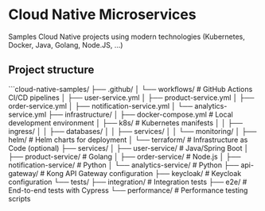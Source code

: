 # Cloud Native Microservices
Samples Cloud Native projects using modern technologies (Kubernetes, Docker, Java, Golang, Node.JS, ...)


## Project structure

``̀ 
cloud-native-samples/
├── .github/
│   └── workflows/           # GitHub Actions CI/CD pipelines
│       ├── user-service.yml
│       ├── product-service.yml
│       ├── order-service.yml
│       ├── notification-service.yml
│       └── analytics-service.yml
├── infrastructure/
│   ├── docker-compose.yml   # Local development environment
│   ├── k8s/                 # Kubernetes manifests
│   │   ├── ingress/
│   │   ├── databases/
│   │   ├── services/
│   │   └── monitoring/
│   ├── helm/                # Helm charts for deployment
│   └── terraform/           # Infrastructure as Code (optional)
├── services/
│   ├── user-service/        # Java/Spring Boot
│   ├── product-service/     # Golang
│   ├── order-service/       # Node.js
│   ├── notification-service/ # Python
│   └── analytics-service/   # Python
├── api-gateway/             # Kong API Gateway configuration
├── keycloak/                # Keycloak configuration
└── tests/
    ├── integration/         # Integration tests
    ├── e2e/                 # End-to-end tests with Cypress
    └── performance/         # Performance testing scripts
```
